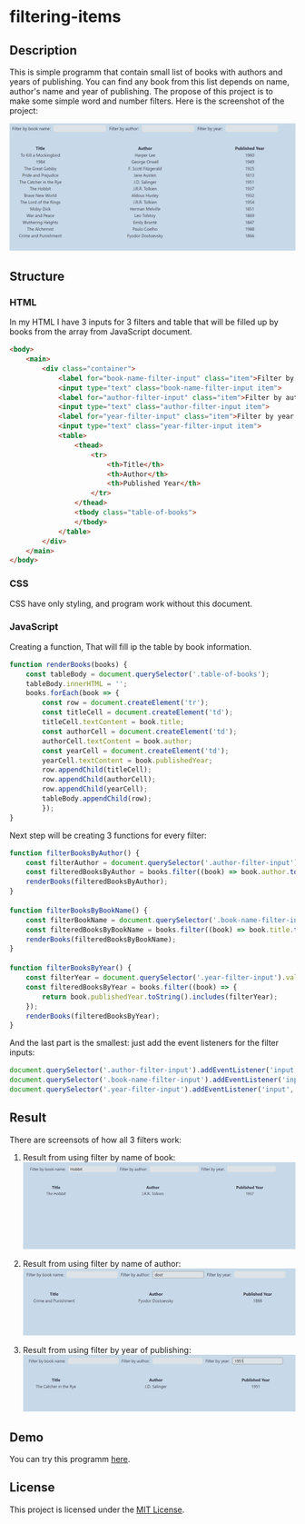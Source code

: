 # filtering-items

## Description
This is simple programm that contain small list of books with authors and years of publishing. You can find any book from this list depends on name, author's name and year of publishing. The propose of this project is to make some simple word and number filters. Here is the screenshot of the project: 

<div align="center">
    
![](Screenshot_1.png)

</div>

## Structure
### HTML
In my HTML I have 3 inputs for 3 filters and table that will be filled up by books from the array from JavaScript document.
```html
<body>
    <main>
        <div class="container">
            <label for="book-name-filter-input" class="item">Filter by book name:</label>
            <input type="text" class="book-name-filter-input item">
            <label for="author-filter-input" class="item">Filter by author:</label>
            <input type="text" class="author-filter-input item">
            <label for="year-filter-input" class="item">Filter by year:</label>
            <input type="text" class="year-filter-input item">
            <table>
                <thead>
                    <tr>
                        <th>Title</th>
                        <th>Author</th>
                        <th>Published Year</th>
                    </tr>
                </thead>
                <tbody class="table-of-books">
                </tbody>
            </table>
        </div>
    </main>
</body>
```

### CSS
CSS have only styling, and program work without this document.

### JavaScript
Creating a function, That will fill ip the table by book information.
```JavaScript
function renderBooks(books) {
    const tableBody = document.querySelector('.table-of-books');
    tableBody.innerHTML = '';
    books.forEach(book => {
        const row = document.createElement('tr');
        const titleCell = document.createElement('td');
        titleCell.textContent = book.title;
        const authorCell = document.createElement('td');
        authorCell.textContent = book.author;
        const yearCell = document.createElement('td');
        yearCell.textContent = book.publishedYear;
        row.appendChild(titleCell);
        row.appendChild(authorCell);
        row.appendChild(yearCell);
        tableBody.appendChild(row);
        });
}
```
Next step will be creating 3 functions for every filter: 
```JavaScript
function filterBooksByAuthor() {
    const filterAuthor = document.querySelector('.author-filter-input').value;
    const filteredBooksByAuthor = books.filter((book) => book.author.toLowerCase().includes(filterAuthor.toLowerCase()));
    renderBooks(filteredBooksByAuthor);  
}

function filterBooksByBookName() {
    const filterBookName = document.querySelector('.book-name-filter-input').value;
    const filteredBooksByBookName = books.filter((book) => book.title.toLowerCase().includes(filterBookName.toLowerCase()));
    renderBooks(filteredBooksByBookName);
}

function filterBooksByYear() {
    const filterYear = document.querySelector('.year-filter-input').value;
    const filteredBooksByYear = books.filter((book) => {
        return book.publishedYear.toString().includes(filterYear);
    });
    renderBooks(filteredBooksByYear);
}
```
And the last part is the smallest: just add the event listeners for the filter inputs: 
```JavaScript
document.querySelector('.author-filter-input').addEventListener('input', filterBooksByAuthor);
document.querySelector('.book-name-filter-input').addEventListener('input', filterBooksByBookName);
document.querySelector('.year-filter-input').addEventListener('input', filterBooksByYear);
```

## Result
There are screensots of how all 3 filters work:

1) Result from using filter by name of book:
![Result from using filter by name of book](Screenshot_2.png)

3) Result from using filter by name of author:
![Result from using filter by name of author](Screenshot_3.png)

3) Result from using filter by year of publishing:
![Result from using filter by year of publishing](Screenshot_4.png)

## Demo
You can try this programm [here](https://maksimdimov.github.io/filtering-items/).

## License

This project is licensed under the [MIT License](LICENSE).
